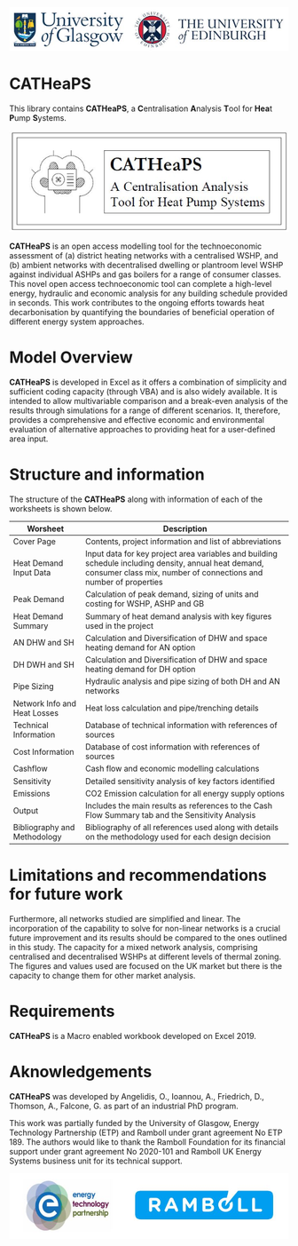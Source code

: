 ![UoGLogo!](Miscellaneous/Logo_Unis.JPG)

# CATHeaPS

This library contains **CATHeaPS**, a **C**entralisation **A**nalysis **T**ool for **Hea**t **P**ump **S**ystems.

![Logo!](Miscellaneous/CATHeaPS%20Logo.JPG)

**CATHeaPS** is an open access modelling tool for the technoeconomic assessment of (a) district heating networks with a centralised WSHP, and (b) ambient networks with decentralised dwelling or plantroom level WSHP against individual ASHPs and gas boilers for a range of consumer classes. This novel open access technoeconomic tool can complete a high-level energy, hydraulic and economic analysis for any building schedule provided in seconds. This work contributes to the ongoing efforts towards heat decarbonisation by quantifying the boundaries of beneficial operation of different energy system approaches.

# Model Overview

**CATHeaPS** is developed in Excel as it offers a combination of simplicity and sufficient coding capacity (through VBA) and is also widely available. It is intended to allow multivariable comparison and a break-even analysis of the results through simulations for a range of different scenarios. It, therefore, provides a comprehensive and effective economic and environmental evaluation of alternative approaches to providing heat for a user-defined area input. 

# Structure and information

The structure of the **CATHeaPS** along with information of each of the worksheets is shown below.

|Worsheet|Description|
|---|---|
|Cover Page|Contents, project information and list of abbreviations|
|Heat Demand Input Data|Input data for key project area variables and building schedule including density, annual heat demand, consumer class mix, number of connections and number of properties|
|Peak Demand|Calculation of peak demand, sizing of units and costing for WSHP, ASHP and GB|
|Heat Demand Summary|Summary of heat demand analysis with key figures used in the project|
|AN DHW and SH|Calculation and Diversification of DHW and space heating demand for AN option|
|DH DWH and SH|Calculation and Diversification of DHW and space heating demand for DH option|
|Pipe Sizing|Hydraulic analysis and pipe sizing of both DH and AN networks|
|Network Info and Heat Losses|Heat loss calculation and pipe/trenching details|
|Technical Information|Database of technical information with references of sources|
|Cost Information|Database of cost information with references of sources|
|Cashflow|Cash flow and economic modelling calculations|
|Sensitivity|Detailed sensitivity analysis of key factors identified|
|Emissions|CO2 Emission calculation for all energy supply options|
|Output|Includes the main results as references to the Cash Flow Summary tab and the Sensitivity Analysis|
|Bibliography and Methodology|Bibliography of all references used along with details on the methodology used for each design decision|

# Limitations and recommendations for future work

Furthermore, all networks studied are simplified and linear. The incorporation of the capability to solve for non-linear networks is a crucial future improvement and its results should be compared to the ones outlined in this study. The capacity for a mixed network analysis, comprising centralised and decentralised WSHPs at different levels of thermal zoning. The figures and values used are focused on the UK market but there is the capacity to change them for other market analysis.

# Requirements

**CATHeaPS** is a Macro enabled workbook developed on Excel 2019.

# Aknowledgements

**CATHeaPS** was developed by Angelidis, O., Ioannou, A., Friedrich, D., Thomson, A., Falcone, G. as part of an industrial PhD program. 

This work was partially funded by the University of Glasgow, Energy Technology Partnership (ETP) and Ramboll under grant agreement No ETP 189. The authors would like to thank the Ramboll Foundation for its financial support under grant agreement No 2020-101 and Ramboll UK Energy Systems business unit for its technical support. 

![ETPLogo!](Miscellaneous/Logo_Funding_Bodies.JPG)